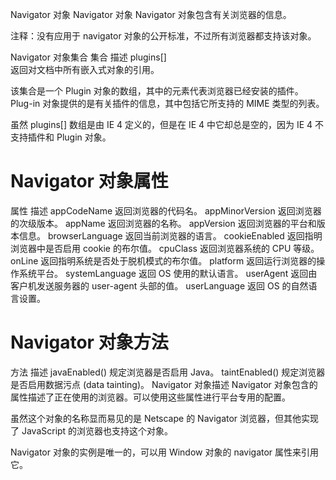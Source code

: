 Navigator 对象
Navigator 对象
Navigator 对象包含有关浏览器的信息。

注释：没有应用于 navigator 对象的公开标准，不过所有浏览器都支持该对象。

Navigator 对象集合
集合  描述
plugins[]   
返回对文档中所有嵌入式对象的引用。

该集合是一个 Plugin 对象的数组，其中的元素代表浏览器已经安装的插件。Plug-in 对象提供的是有关插件的信息，其中包括它所支持的 MIME 类型的列表。

虽然 plugins[] 数组是由 IE 4 定义的，但是在 IE 4 中它却总是空的，因为 IE 4 不支持插件和 Plugin 对象。

# Navigator 对象属性
属性  描述
appCodeName 返回浏览器的代码名。
appMinorVersion 返回浏览器的次级版本。
appName 返回浏览器的名称。
appVersion  返回浏览器的平台和版本信息。
browserLanguage 返回当前浏览器的语言。
cookieEnabled   返回指明浏览器中是否启用 cookie 的布尔值。
cpuClass    返回浏览器系统的 CPU 等级。
onLine  返回指明系统是否处于脱机模式的布尔值。
platform    返回运行浏览器的操作系统平台。
systemLanguage  返回 OS 使用的默认语言。
userAgent   返回由客户机发送服务器的 user-agent 头部的值。
userLanguage    返回 OS 的自然语言设置。


# Navigator 对象方法
方法  描述
javaEnabled()   规定浏览器是否启用 Java。
taintEnabled()  规定浏览器是否启用数据污点 (data tainting)。
Navigator 对象描述
Navigator 对象包含的属性描述了正在使用的浏览器。可以使用这些属性进行平台专用的配置。

虽然这个对象的名称显而易见的是 Netscape 的 Navigator 浏览器，但其他实现了 JavaScript 的浏览器也支持这个对象。

Navigator 对象的实例是唯一的，可以用 Window 对象的 navigator 属性来引用它。